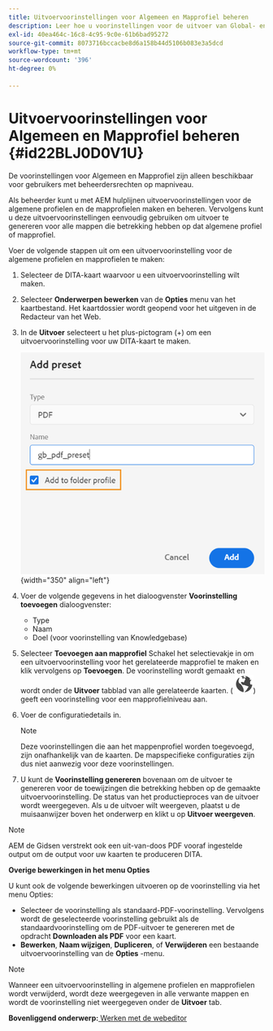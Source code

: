```yaml
---
title: Uitvoervoorinstellingen voor Algemeen en Mapprofiel beheren
description: Leer hoe u voorinstellingen voor de uitvoer van Global- en Mapprofielen beheert
exl-id: 40ea464c-16c8-4c95-9c0e-61b6bad95272
source-git-commit: 8073716bccacbe8d6a158b44d5106b083e3a5dcd
workflow-type: tm+mt
source-wordcount: '396'
ht-degree: 0%

---
```


# Uitvoervoorinstellingen voor Algemeen en Mapprofiel beheren {#id22BLJ0D0V1U}

De voorinstellingen voor Algemeen en Mapprofiel zijn alleen beschikbaar voor gebruikers met beheerdersrechten op mapniveau.

Als beheerder kunt u met AEM hulplijnen uitvoervoorinstellingen voor de algemene profielen en de mapprofielen maken en beheren. Vervolgens kunt u deze uitvoervoorinstellingen eenvoudig gebruiken om uitvoer te genereren voor alle mappen die betrekking hebben op dat algemene profiel of mapprofiel.

Voer de volgende stappen uit om een uitvoervoorinstelling voor de algemene profielen en mapprofielen te maken:

1. Selecteer de DITA-kaart waarvoor u een uitvoervoorinstelling wilt maken.
1. Selecteer **Onderwerpen bewerken** van de **Opties** menu van het kaartbestand. Het kaartdossier wordt geopend voor het uitgeven in de Redacteur van het Web.
1. In de **Uitvoer** selecteert u het plus-pictogram (+) om een uitvoervoorinstelling voor uw DITA-kaart te maken.

   ![](images/add-global-output-preset.png){width="350" align="left"}

1. Voer de volgende gegevens in het dialoogvenster **Voorinstelling toevoegen** dialoogvenster:
   - Type
   - Naam
   - Doel \(voor voorinstelling van Knowledgebase\)
1. Selecteer **Toevoegen aan mapprofiel** Schakel het selectievakje in om een uitvoervoorinstelling voor het gerelateerde mapprofiel te maken en klik vervolgens op **Toevoegen**. De voorinstelling wordt gemaakt en wordt onder de **Uitvoer** tabblad van alle gerelateerde kaarten. \( ![](images/global-preset-icon.svg)\) geeft een voorinstelling voor een mapprofielniveau aan.
1. Voer de configuratiedetails in.

   >[!NOTE]
   >
   > Deze voorinstellingen die aan het mappenprofiel worden toegevoegd, zijn onafhankelijk van de kaarten. De mapspecifieke configuraties zijn dus niet aanwezig voor deze voorinstellingen.

1. U kunt de **Voorinstelling genereren** bovenaan om de uitvoer te genereren voor de toewijzingen die betrekking hebben op de gemaakte uitvoervoorinstelling. De status van het productieproces van de uitvoer wordt weergegeven. Als u de uitvoer wilt weergeven, plaatst u de muisaanwijzer boven het onderwerp en klikt u op **Uitvoer weergeven**.

>[!NOTE]
>
> AEM de Gidsen verstrekt ook een uit-van-doos PDF vooraf ingestelde output om de output voor uw kaarten te produceren DITA.

**Overige bewerkingen in het menu Opties**

U kunt ook de volgende bewerkingen uitvoeren op de voorinstelling via het menu Opties:

- Selecteer de voorinstelling als standaard-PDF-voorinstelling. Vervolgens wordt de geselecteerde voorinstelling gebruikt als de standaardvoorinstelling om de PDF-uitvoer te genereren met de opdracht **Downloaden als PDF** voor een kaart.
- **Bewerken**, **Naam wijzigen**, **Dupliceren**, of **Verwijderen** een bestaande uitvoervoorinstelling van de **Opties** -menu.

>[!NOTE]
>
> Wanneer een uitvoervoorinstelling in algemene profielen en mapprofielen wordt verwijderd, wordt deze weergegeven in alle verwante mappen en wordt de voorinstelling niet weergegeven onder de **Uitvoer** tab.

**Bovenliggend onderwerp:**[ Werken met de webeditor](web-editor.md)
